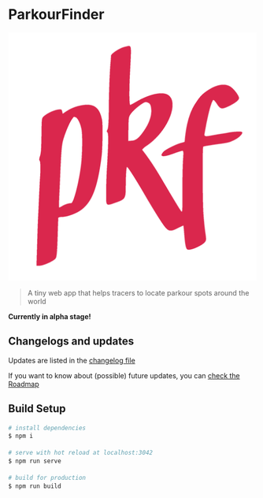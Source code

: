 # ParkourFinder

![PKF logo](public/icon-alt.png)

> A tiny web app that helps tracers to locate parkour spots around the world

**Currently in alpha stage!**

## Changelogs and updates

Updates are listed in the [changelog file](CHANGELOG.md)

If you want to know about (possible) future updates, you can [check the Roadmap](https://github.com/EmmanuelBeziat/parkourfinder/projects/1)

## Build Setup

```bash
# install dependencies
$ npm i

# serve with hot reload at localhost:3042
$ npm run serve

# build for production
$ npm run build
```


